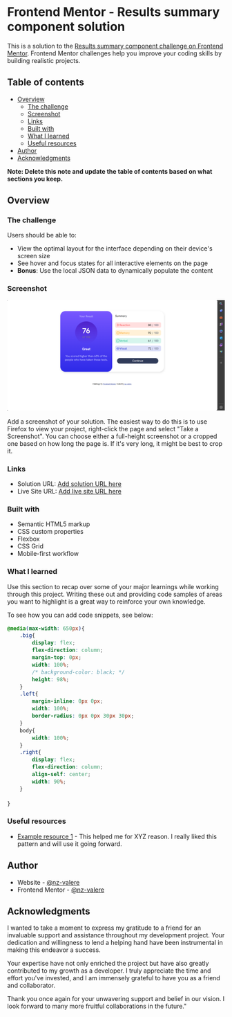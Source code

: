 # Frontend Mentor - Results summary component solution

This is a solution to the [Results summary component challenge on Frontend Mentor](https://www.frontendmentor.io/challenges/results-summary-component-CE_K6s0maV). Frontend Mentor challenges help you improve your coding skills by building realistic projects. 

## Table of contents

- [Overview](#overview)
  - [The challenge](#the-challenge)
  - [Screenshot](#screenshot)
  - [Links](#links)
  - [Built with](#built-with)
  - [What I learned](#what-i-learned)
  - [Useful resources](#useful-resources)
- [Author](#author)
- [Acknowledgments](#acknowledgments)

**Note: Delete this note and update the table of contents based on what sections you keep.**

## Overview

### The challenge

Users should be able to:

- View the optimal layout for the interface depending on their device's screen size
- See hover and focus states for all interactive elements on the page
- **Bonus**: Use the local JSON data to dynamically populate the content

### Screenshot

![](./Screenshot.png)

Add a screenshot of your solution. The easiest way to do this is to use Firefox to view your project, right-click the page and select "Take a Screenshot". You can choose either a full-height screenshot or a cropped one based on how long the page is. If it's very long, it might be best to crop it.

### Links

- Solution URL: [Add solution URL here](https://your-solution-url.com)
- Live Site URL: [Add live site URL here](https://nz-valere.github.io/SummaryViewer/)

### Built with

- Semantic HTML5 markup
- CSS custom properties
- Flexbox
- CSS Grid
- Mobile-first workflow

### What I learned

Use this section to recap over some of your major learnings while working through this project. Writing these out and providing code samples of areas you want to highlight is a great way to reinforce your own knowledge.

To see how you can add code snippets, see below:

```css
@media(max-width: 650px){
    .big{
        display: flex;
        flex-direction: column;
        margin-top: 0px;
        width: 100%;
        /* background-color: black; */
        height: 98%;
    }
    .left{
        margin-inline: 0px 0px;
        width: 100%;
        border-radius: 0px 0px 30px 30px;
    }
    body{
        width: 100%;
    } 
    .right{
        display: flex;
        flex-direction: column;
        align-self: center;
        width: 90%;
    }
    
}

```

### Useful resources

- [Example resource 1](https://www.openai.com) - This helped me for XYZ reason. I really liked this pattern and will use it going forward.

## Author

- Website - [@nz-valere](https://github.com/nz-valere)
- Frontend Mentor - [@nz-valere](https://www.frontendmentor.io/profile/nz-valere)

## Acknowledgments

I wanted to take a moment to express my gratitude to a friend for an invaluable support and assistance throughout my development project. Your dedication and willingness to lend a helping hand have been instrumental in making this endeavor a success.

Your expertise have not only enriched the project but have also greatly contributed to my growth as a developer. I truly appreciate the time and effort you've invested, and I am immensely grateful to have you as a friend and collaborator.

Thank you once again for your unwavering support and belief in our vision. I look forward to many more fruitful collaborations in the future."